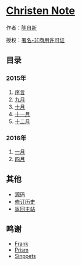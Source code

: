 # [Christen Note]()

作者：[陈自新](http://chenzixin.com)

授权：<a rel="license" href="http://creativecommons.org/licenses/by-nc/4.0/">署名-非商用许可证</a>

## 目录

### 2015年
1. [序言](#README)
1. [九月](#docs/2015-09)
1. [十月](#docs/2015-10)
1. [十一月](#docs/2015-11)
1. [十二月](#docs/2015-12)

### 2016年
1. [一月](#docs/2016-01)
2. [四月](#docs/2016-04)


## 其他
- [源码](https://github.com/hiclick/hiclick.github.com)
- [修订历史](https://github.com/hiclick/hiclick.github.com/graphs/commit-activity)
- [返回主站](http://christen.cn)

## 鸣谢
- [Frank](http://www.ruanyifeng.com/home.html)
- [Prism](/lab/tool/prism.html)
- [Sinppets](http://christen.cn/lab/tool/sinppets.html)
